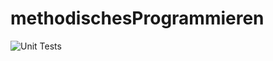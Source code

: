 # methodischesProgrammieren
![Unit Tests](https://github.com/Tristan-H11/methodischesProgrammieren/actions/workflows/scala.yml/badge.svg)
